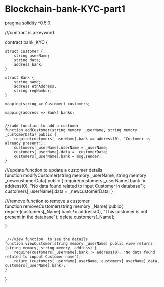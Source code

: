 # Blockchain-bank-KYC-part1




pragma solidity ^0.5.0;

///contract is a keyword 

contract bank_KYC {
    
    struct Customer {
        string userName;   
        string data;  
        address bank;
    }
    
    struct Bank {
        string name;
        address ethAddress;
        string regNumber;
    }

    mapping(string => Customer) customers;

    mapping(address => Bank) banks;

    
	///add function to add a customer 
    function addCustomer(string memory _userName, string memory _customerData) public {
        require(customers[_userName].bank == address(0), "Customer is already present");
        customers[_userName].userName = _userName;
        customers[_userName].data = _customerData;
        customers[_userName].bank = msg.sender;
    }
   ///update function to update a customer  details  
    function modifyCustomer(string memory _userName, string memory _newcustomerData) public {
        require(customers[_userName].bank != address(0), "No data found  related to  input Customer in  database");
        customers[_userName].data = _newcustomerData;
    }    
    
///remove function to remove a customer   
    function removeCustomer(string memory _Name) public{
        require(customers[_Name].bank != address(0), "This customer is not present in the database");
        delete customers[_Name];
        
    }
	
	
	 ///view function  to see the details 
    function viewCustomer(string memory _userName) public view returns (string memory, string memory, address) {
        require(customers[_userName].bank != address(0), "No data found related to inpuut Customer name");
        return (customers[_userName].userName, customers[_userName].data, customers[_userName].bank);
    }
   
    
}
